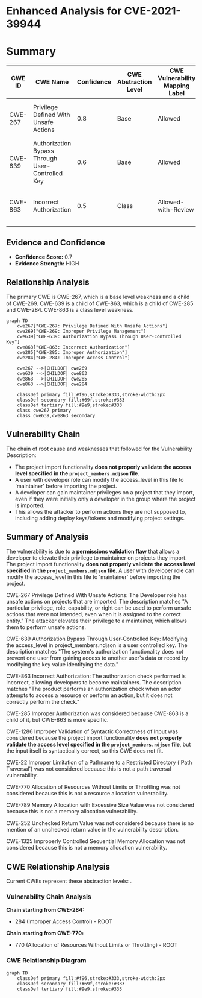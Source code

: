 # Enhanced Analysis for CVE-2021-39944

# Summary
| CWE ID | CWE Name | Confidence | CWE Abstraction Level | CWE Vulnerability Mapping Label | CWE-Vulnerability Mapping Notes |
|---|---|---|---|---|---|
| CWE-267 | Privilege Defined With Unsafe Actions | 0.8 | Base | Allowed | Primary CWE. The Developer role has unsafe actions on projects that are imported |
| CWE-639 | Authorization Bypass Through User-Controlled Key | 0.6 | Base | Allowed | Secondary CWE. Modifying the access_level in project_members.ndjson is a user controlled key |
| CWE-863 | Incorrect Authorization | 0.5 | Class | Allowed-with-Review | Secondary CWE. The authorization check performed is incorrect, allowing developers to become maintainers |

## Evidence and Confidence

*   **Confidence Score:** 0.7
*   **Evidence Strength:** HIGH

## Relationship Analysis
The primary CWE is CWE-267, which is a base level weakness and a child of CWE-269. CWE-639 is a child of CWE-863, which is a child of CWE-285 and CWE-284. CWE-863 is a class level weakness.

```mermaid
graph TD
    cwe267["CWE-267: Privilege Defined With Unsafe Actions"]
    cwe269["CWE-269: Improper Privilege Management"]
    cwe639["CWE-639: Authorization Bypass Through User-Controlled Key"]
    cwe863["CWE-863: Incorrect Authorization"]
    cwe285["CWE-285: Improper Authorization"]
    cwe284["CWE-284: Improper Access Control"]

    cwe267 -->|CHILDOF| cwe269
    cwe639 -->|CHILDOF| cwe863
    cwe863 -->|CHILDOF| cwe285
    cwe863 -->|CHILDOF| cwe284
    
    classDef primary fill:#f96,stroke:#333,stroke-width:2px
    classDef secondary fill:#69f,stroke:#333
    classDef tertiary fill:#9e9,stroke:#333
    class cwe267 primary
    class cwe639,cwe863 secondary
```

## Vulnerability Chain
The chain of root cause and weaknesses that followed for the Vulnerability Description:
  - The project import functionality **does not properly validate the access level specified in the `project_members.ndjson` file**.
  - A user with developer role can modify the access_level in this file to 'maintainer' before importing the project.
  - A developer can gain maintainer privileges on a project that they import, even if they were initially only a developer in the group where the project is imported.
  - This allows the attacker to perform actions they are not supposed to, including adding deploy keys/tokens and modifying project settings.

## Summary of Analysis
The vulnerability is due to a **permissions validation flaw** that allows a developer to elevate their privilege to maintainer on projects they import. The project import functionality **does not properly validate the access level specified in the `project_members.ndjson` file**. A user with developer role can modify the access_level in this file to 'maintainer' before importing the project.

CWE-267 Privilege Defined With Unsafe Actions: The Developer role has unsafe actions on projects that are imported. The description matches "A particular privilege, role, capability, or right can be used to perform unsafe actions that were not intended, even when it is assigned to the correct entity." The attacker elevates their privilege to a maintainer, which allows them to perform unsafe actions.

CWE-639 Authorization Bypass Through User-Controlled Key: Modifying the access_level in project_members.ndjson is a user controlled key. The description matches "The system's authorization functionality does not prevent one user from gaining access to another user's data or record by modifying the key value identifying the data."

CWE-863 Incorrect Authorization: The authorization check performed is incorrect, allowing developers to become maintainers. The description matches "The product performs an authorization check when an actor attempts to access a resource or perform an action, but it does not correctly perform the check."

CWE-285 Improper Authorization was considered because CWE-863 is a child of it, but CWE-863 is more specific.

CWE-1286 Improper Validation of Syntactic Correctness of Input was considered because the project import functionality **does not properly validate the access level specified in the `project_members.ndjson` file**, but the input itself is syntactically correct, so this CWE does not fit.

CWE-22 Improper Limitation of a Pathname to a Restricted Directory ('Path Traversal') was not considered because this is not a path traversal vulnerability.

CWE-770 Allocation of Resources Without Limits or Throttling was not considered because this is not a resource allocation vulnerability.

CWE-789 Memory Allocation with Excessive Size Value was not considered because this is not a memory allocation vulnerability.

CWE-252 Unchecked Return Value was not considered because there is no mention of an unchecked return value in the vulnerability description.

CWE-1325 Improperly Controlled Sequential Memory Allocation was not considered because this is not a memory allocation vulnerability.


## CWE Relationship Analysis

Current CWEs represent these abstraction levels: .


### Vulnerability Chain Analysis

**Chain starting from CWE-284:**
- 284 (Improper Access Control) - ROOT


**Chain starting from CWE-770:**
- 770 (Allocation of Resources Without Limits or Throttling) - ROOT



### CWE Relationship Diagram

```mermaid
graph TD
    classDef primary fill:#f96,stroke:#333,stroke-width:2px
    classDef secondary fill:#69f,stroke:#333
    classDef tertiary fill:#9e9,stroke:#333
```